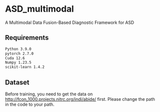 # ASD_multimodal
​​A Multimodal Data Fusion-Based Diagnostic Framework for ASD​

## Requirements

```txt
Python 3.9.0  
pytorch 2.7.0  
Cuda 12.6  
Numpy 1.23.5  
scikit-learn 1.4.2
```

## Dataset
Before training, you need to get the data on http://fcon_1000.projects.nitrc.org/indi/abide/ first. Please change the path in the code to your path.
